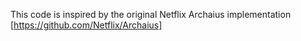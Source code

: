 

This code is inspired by the original Netflix Archaius implementation [https://github.com/Netflix/Archaius]

